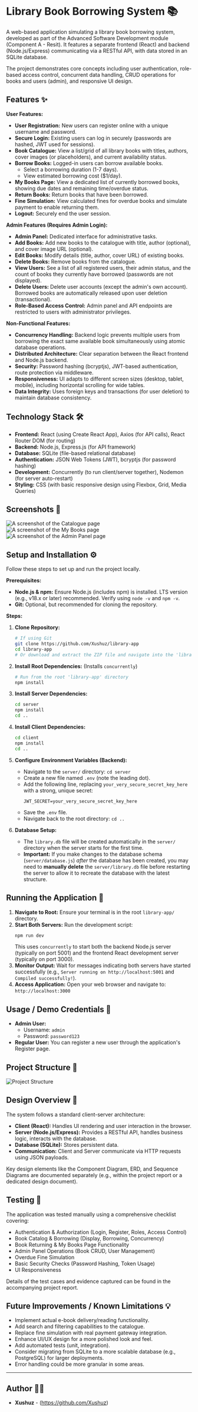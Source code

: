 # Library Book Borrowing System 📚

A web-based application simulating a library book borrowing system, developed as part of the Advanced Software Development module (Component A - Resit). It features a separate frontend (React) and backend (Node.js/Express) communicating via a RESTful API, with data stored in an SQLite database.

The project demonstrates core concepts including user authentication, role-based access control, concurrent data handling, CRUD operations for books and users (admin), and responsive UI design.

## Features ✨

**User Features:**

*   **User Registration:** New users can register online with a unique username and password.
*   **Secure Login:** Existing users can log in securely (passwords are hashed, JWT used for sessions).
*   **Book Catalogue:** View a list/grid of all library books with titles, authors, cover images (or placeholders), and current availability status.
*   **Borrow Books:** Logged-in users can borrow available books.
    *   Select a borrowing duration (1-7 days).
    *   View estimated borrowing cost ($1/day).
*   **My Books Page:** View a dedicated list of currently borrowed books, showing due dates and remaining time/overdue status.
*   **Return Books:** Return books that have been borrowed.
*   **Fine Simulation:** View calculated fines for overdue books and simulate payment to enable returning them.
*   **Logout:** Securely end the user session.

**Admin Features (Requires Admin Login):**

*   **Admin Panel:** Dedicated interface for administrative tasks.
*   **Add Books:** Add new books to the catalogue with title, author (optional), and cover image URL (optional).
*   **Edit Books:** Modify details (title, author, cover URL) of existing books.
*   **Delete Books:** Remove books from the catalogue.
*   **View Users:** See a list of all registered users, their admin status, and the count of books they currently have borrowed (passwords are not displayed).
*   **Delete Users:** Delete user accounts (except the admin's own account). Borrowed books are automatically released upon user deletion (transactional).
*   **Role-Based Access Control:** Admin panel and API endpoints are restricted to users with administrator privileges.

**Non-Functional Features:**

*   **Concurrency Handling:** Backend logic prevents multiple users from borrowing the exact same available book simultaneously using atomic database operations.
*   **Distributed Architecture:** Clear separation between the React frontend and Node.js backend.
*   **Security:** Password hashing (bcryptjs), JWT-based authentication, route protection via middleware.
*   **Responsiveness:** UI adapts to different screen sizes (desktop, tablet, mobile), including horizontal scrolling for wide tables.
*   **Data Integrity:** Uses foreign keys and transactions (for user deletion) to maintain database consistency.

## Technology Stack 🛠️

*   **Frontend:** React (using Create React App), Axios (for API calls), React Router DOM (for routing)
*   **Backend:** Node.js, Express.js (for API framework)
*   **Database:** SQLite (file-based relational database)
*   **Authentication:** JSON Web Tokens (JWT), bcryptjs (for password hashing)
*   **Development:** Concurrently (to run client/server together), Nodemon (for server auto-restart)
*   **Styling:** CSS (with basic responsive design using Flexbox, Grid, Media Queries)

## Screenshots 📸
![A screenshot of the Catalogue page](https://imgur.com/DYgM5Tj.png "The Catalogue")
![A screenshot of the My Books page](https://imgur.com/Ks9TdBI.png "The Catalogue")
![A screenshot of the Admin Panel page](https://imgur.com/O1KaHnu.png "The Catalogue")


## Setup and Installation ⚙️

Follow these steps to set up and run the project locally.

**Prerequisites:**

*   **Node.js & npm:** Ensure Node.js (includes npm) is installed. LTS version (e.g., v18.x or later) recommended. Verify using `node -v` and `npm -v`.
*   **Git:** Optional, but recommended for cloning the repository.

**Steps:**

1.  **Clone Repository:**
    ```bash
    # If using Git
    git clone https://github.com/Xushuz/library-app
    cd library-app
    # Or download and extract the ZIP file and navigate into the 'library-app' directory
    ```

2.  **Install Root Dependencies:** (Installs `concurrently`)
    ```bash
    # Run from the root 'library-app' directory
    npm install
    ```

3.  **Install Server Dependencies:**
    ```bash
    cd server
    npm install
    cd ..
    ```

4.  **Install Client Dependencies:**
    ```bash
    cd client
    npm install
    cd ..
    ```

5.  **Configure Environment Variables (Backend):**
    *   Navigate to the `server/` directory: `cd server`
    *   Create a new file named `.env` (note the leading dot).
    *   Add the following line, replacing `your_very_secure_secret_key_here` with a strong, unique secret:
        ```env
        JWT_SECRET=your_very_secure_secret_key_here
        ```
    *   Save the `.env` file.
    *   Navigate back to the root directory: `cd ..`

6.  **Database Setup:**
    *   The `library.db` file will be created automatically in the `server/` directory when the server starts for the first time.
    *   **Important:** If you make changes to the database schema (`server/database.js`) *after* the database has been created, you may need to **manually delete** the `server/library.db` file before restarting the server to allow it to recreate the database with the latest structure.

## Running the Application 🚀

1.  **Navigate to Root:** Ensure your terminal is in the root `library-app/` directory.
2.  **Start Both Servers:** Run the development script:
    ```bash
    npm run dev
    ```
    This uses `concurrently` to start both the backend Node.js server (typically on port 5001) and the frontend React development server (typically on port 3000).
3.  **Monitor Output:** Wait for messages indicating both servers have started successfully (e.g., `Server running on http://localhost:5001` and `Compiled successfully!`).
4.  **Access Application:** Open your web browser and navigate to:
    `http://localhost:3000`

## Usage / Demo Credentials 🔑

*   **Admin User:**
    *   Username: `admin`
    *   Password: `password123`
*   **Regular User:** You can register a new user through the application's Register page.

## Project Structure 📁
![Project Structure](https://imgur.com/SR8Sz5X.png "Directory Structure")

## Design Overview 📄

The system follows a standard client-server architecture:

*   **Client (React):** Handles UI rendering and user interaction in the browser.
*   **Server (Node.js/Express):** Provides a RESTful API, handles business logic, interacts with the database.
*   **Database (SQLite):** Stores persistent data.
*   **Communication:** Client and Server communicate via HTTP requests using JSON payloads.

Key design elements like the Component Diagram, ERD, and Sequence Diagrams are documented separately (e.g., within the project report or a dedicated design document).

## Testing 🧪

The application was tested manually using a comprehensive checklist covering:

*   Authentication & Authorization (Login, Register, Roles, Access Control)
*   Book Catalog & Borrowing (Display, Borrowing, Concurrency)
*   Book Returning & My Books Page Functionality
*   Admin Panel Operations (Book CRUD, User Management)
*   Overdue Fine Simulation
*   Basic Security Checks (Password Hashing, Token Usage)
*   UI Responsiveness

Details of the test cases and evidence captured can be found in the accompanying project report.

## Future Improvements / Known Limitations 💡

*   Implement actual e-book delivery/reading functionality.
*   Add search and filtering capabilities to the catalogue.
*   Replace fine simulation with real payment gateway integration.
*   Enhance UI/UX design for a more polished look and feel.
*   Add automated tests (unit, integration).
*   Consider migrating from SQLite to a more scalable database (e.g., PostgreSQL) for larger deployments.
*   Error handling could be more granular in some areas.

---

## Author 🧑‍💻

*   **Xushuz** - (https://github.com/Xushuz)
